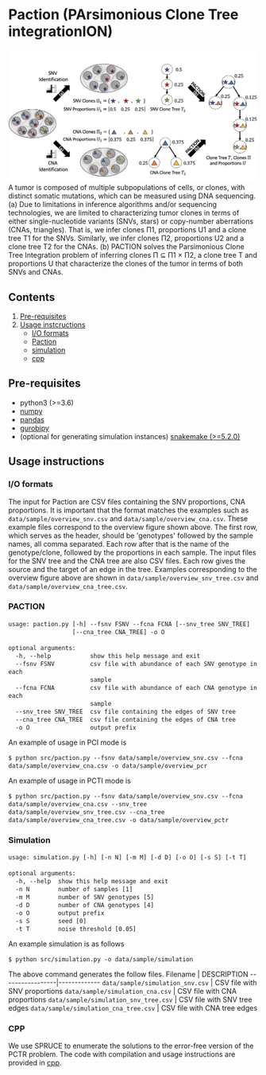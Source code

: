 # Paction (PArsimonious Clone Tree integrationION)

![Overview of Paction](paction_overview.png)
A tumor is composed of multiple subpopulations of cells, or clones, with distinct somatic mutations, which can be measured using DNA sequencing.
(a) Due to limitations in inference algorithms and/or sequencing technologies, we are limited to characterizing tumor clones in terms of either single-nucleotide variants (SNVs, stars) or copy-number aberrations (CNAs, triangles).
That is, we infer clones Π1, proportions U1 and a clone tree T1 for the SNVs.
Similarly, we infer clones Π2, proportions U2 and a clone tree T2 for the CNAs.
(b) PACTION solves the Parsimonious Clone Tree Integration problem of inferring clones Π ⊆ Π1 × Π2, a clone tree T and proportions U that characterize the clones of the tumor in terms of both SNVs and CNAs.

## Contents

  1. [Pre-requisites](#pre-requisites)
  2. [Usage instcructions](#usage)
     * [I/O formats](#io)
     * [Paction](#jumper)
     * [simulation](#simulation)
     * [cpp](#cpp)

<a name="pre-requisites"></a>
## Pre-requisites
+ python3 (>=3.6)
+ [numpy](https://numpy.org/doc/)
+ [pandas](https://pandas.pydata.org/pandas-docs/stable/index.html)
+ [gurobipy](https://www.gurobi.com/documentation/9.0/quickstart_mac/py_python_interface.html)
+ (optional for generating simulation instances) [snakemake (>=5.2.0)](https://snakemake.readthedocs.io)

<a name="usage"></a>
## Usage instructions

<a name="io"></a>
### I/O formats
The input for Paction are CSV files containing the SNV proportions, CNA proportions. It is important that the format matches the examples such as `data/sample/overview_snv.csv` and `data/sample/overview_cna.csv`. These example files correspond to the overview figure shown above.
The first row, which serves as the header, should be 'genotypes' followed by the sample names, all comma separated.
Each row after that is the name of the genotype/clone, followed by the proportions in each sample.
The input files for the SNV tree and the CNA tree are also CSV files. Each row gives the source and the target of an edge in the tree. Examples corresponding to the overview figure above are shown in `data/sample/overview_snv_tree.csv` and `data/sample/overview_cna_tree.csv`.

<a name="paction"></a>
### PACTION
    usage: paction.py [-h] --fsnv FSNV --fcna FCNA [--snv_tree SNV_TREE]
                      [--cna_tree CNA_TREE] -o O

    optional arguments:
      -h, --help           show this help message and exit
      --fsnv FSNV          csv file with abundance of each SNV genotype in each
                           sample
      --fcna FCNA          csv file with abundance of each CNA genotype in each
                           sample
      --snv_tree SNV_TREE  csv file containing the edges of SNV tree
      --cna_tree CNA_TREE  csv file containing the edges of CNA tree
      -o O                 output prefix

An example of usage in PCI mode is

    $ python src/paction.py --fsnv data/sample/overview_snv.csv --fcna data/sample/overview_cna.csv -o data/sample/overview_pcr
    
An example of usage in PCTI mode is

    $ python src/paction.py --fsnv data/sample/overview_snv.csv --fcna data/sample/overview_cna.csv --snv_tree data/sample/overview_snv_tree.csv --cna_tree data/sample/overview_cna_tree.csv -o data/sample/overview_pctr

<a name="simulation"></a>
### Simulation
    usage: simulation.py [-h] [-n N] [-m M] [-d D] [-o O] [-s S] [-t T]

    optional arguments:
      -h, --help  show this help message and exit
      -n N        number of samples [1]
      -m M        number of SNV genotypes [5]
      -d D        number of CNA genotypes [4]
      -o O        output prefix
      -s S        seed [0]
      -t T        noise threshold [0.05]

An example simulation is as follows

    $ python src/simulation.py -o data/sample/simulation

The above command generates the follow files.
Filename | DESCRIPTION
-----------------|-------------
`data/sample/simulation_snv.csv` | CSV file with SNV proportions
`data/sample/simulation_cna.csv` | CSV file with CNA proportions
`data/sample/simulation_snv_tree.csv` | CSV file with SNV tree edges
`data/sample/simulation_cna_tree.csv` | CSV file with CNA tree edges

<a name="simulation"></a>
### CPP
We use SPRUCE to enumerate the solutions to the error-free version of the PCTR problem.
The code with compilation and usage instructions are provided in [cpp](https://github.com/elkebir-group/paction/tree/main/src/cpp).
